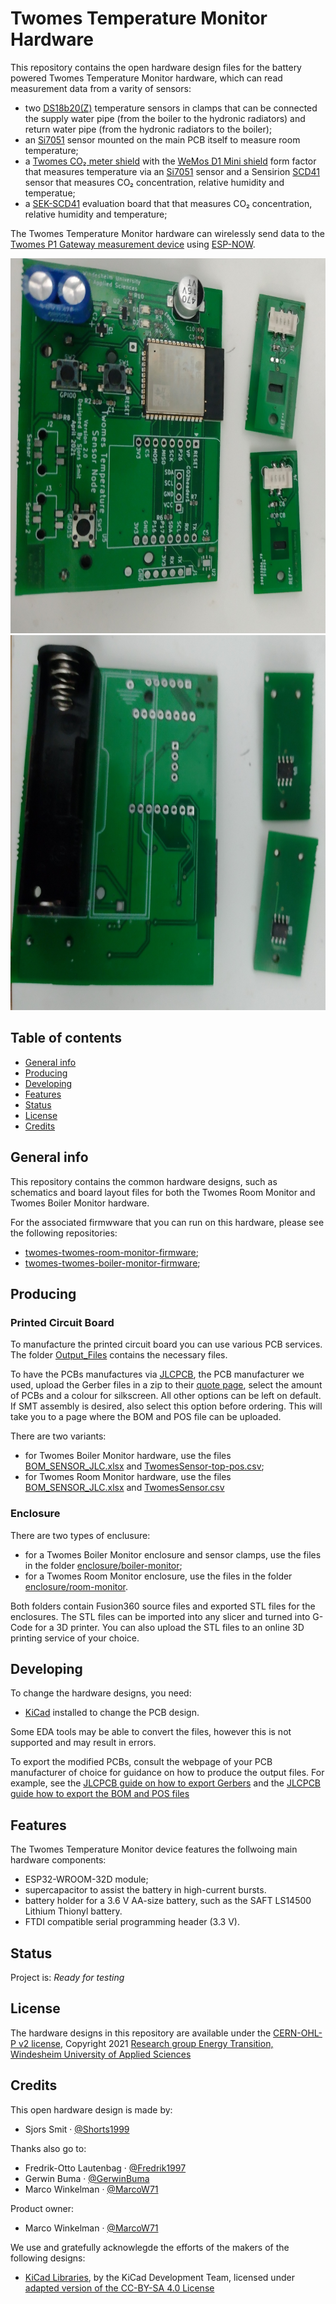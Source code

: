 # Twomes Temperature Monitor Hardware

This repository contains the open hardware design files for the battery powered Twomes Temperature Monitor hardware, which can read measurement data from a varity of sensors:
* two [DS18b20(Z)](https://www.maximintegrated.com/en/products/sensors/DS18B20.html) temperature sensors in clamps that can be connected the supply water pipe (from the boiler to the hydronic radiators) and return water pipe (from the hydronic radiators to the boiler);
* an [Si7051](https://www.silabs.com/sensors/temperature/si705x/device.si7051) sensor mounted 
on the main PCB itself to measure room temperature;
* a [Twomes CO₂ meter shield](https://github.com/energietransitie/twomes-co2-meter-hardware) with the [WeMos D1 Mini shield](https://www.wemos.cc/en/latest/d1_mini_shield/index.html) form factor that measures temperature via an [Si7051](https://www.silabs.com/sensors/temperature/si705x/device.si7051) sensor and a Sensirion [SCD41](https://www.sensirion.com/en/environmental-sensors/carbon-dioxide-sensors/carbon-dioxide-sensor-scd4x/) sensor that measures CO₂ concentration, relative humidity and temperatue;
* a [SEK-SCD41](https://www.sensirion.com/en/environmental-sensors/evaluation-kit-sek-environmental-sensing/evaluation-kit-sek-scd41/) evaluation board that that measures CO₂ concentration, relative humidity and temperature;

The Twomes Temperature Monitor hardware can wirelessly send data to the [Twomes P1 Gateway measurement device](https://github.com/energietransitie/twomes-p1-gateway-firmware) using [ESP-NOW](https://www.espressif.com/en/products/software/esp-now/overview).

<img src="./images/Front.jpg" height="600" /> <img src="./images/Back.jpg" height="600" />

## Table of contents
* [General info](#general-info)
* [Producing](#producing)
* [Developing](#developing) 
* [Features](#features)
* [Status](#status)
* [License](#license)
* [Credits](#credits)

## General info
This repository contains the common hardware designs, such as schematics and board layout files for both the Twomes Room Monitor and Twomes Boiler Monitor hardware.

For the associated firmwware that you can run on this hardware, please see the following repositories:
* [twomes-twomes-room-monitor-firmware](https://github.com/energietransitie/twomes-room-monitor-firmware);
* [twomes-twomes-boiler-monitor-firmware](https://github.com/energietransitie/twomes-boiler-monitor-firmware);

## Producing
### Printed Circuit Board
To manufacture the printed circuit board you can use various PCB services. The folder [Output_Files](./pcb/Output_Files/FABRICATION/) contains the necessary files. 

To have the PCBs manufactures via [JLCPCB](https://www.jlcpcb.com), the PCB manufacturer we used, upload the Gerber files in a zip to their [quote page](https://cart.jlcpcb.com/quote), select the amount of PCBs and a colour for silkscreen. All other options can be left on default. If SMT assembly is desired, also select this option before ordering. This will take you to a page where the BOM and POS file can be uploaded. 

There are two variants:
* for Twomes Boiler Monitor hardware, use the files [BOM_SENSOR_JLC.xlsx](./pcb/Output_Files/FABRICATION/BOM_AND_POS/BOM_SENSOR_JLC.xlsx) and [TwomesSensor-top-pos.csv](./pcb/Output_Files/FABRICATION/BOM_AND_POS/TwomesSensor-top-pos.csv);
* for Twomes Room Monitor hardware, use the files [BOM_SENSOR_JLC.xlsx](./pcb/Output_Files/FABRICATION/BOM_AND_POS/BOM_SENSOR_JLC.xlsx) and [TwomesSensor.csv](./pcb/Output_Files/FABRICATION/BOM_AND_POS/TwomesSensor.csv)

### Enclosure
There are two types of enclusure:
* for a Twomes Boiler Monitor enclosure and sensor clamps, use the files in the folder [enclosure/boiler-monitor](./enclosure/boiler-monitor); 
* for a Twomes Room Monitor enclosure, use the files in the folder [enclosure/room-monitor](./enclosure/room-monitor).

Both folders contain Fusion360 source files and exported STL files for the enclosures. The STL files can be imported into any slicer and turned into G-Code for a 3D printer. You can also upload  the STL files to an online 3D printing service of your choice.

## Developing
To change the hardware designs, you need:
* [KiCad](https://www.kicad.org/download/) installed to change the PCB design. 

Some EDA tools may be able to convert the files, however this is not supported and may result in errors.

To export the modified PCBs, consult the webpage of your PCB manufacturer of choice for guidance on how to produce the output files. For example,  see the [JLCPCB guide on how to export Gerbers](https://support.jlcpcb.com/article/149-how-to-generate-gerber-and-drill-files-in-kicad) and the  [JLCPCB guide how to export the BOM and POS files](https://support.jlcpcb.com/article/84-how-to-generate-the-bom-and-centroid-file-from-kicad)

## Features
The Twomes Temperature Monitor device features the follwoing main hardware components:
* ESP32-WROOM-32D module;
* supercapacitor to assist the battery in high-current bursts.
* battery holder for a 3.6 V AA-size battery, such as the SAFT LS14500 Lithium Thionyl battery.
* FTDI compatible serial programming header (3.3 V).

## Status
Project is: _Ready for testing_

## License
The hardware designs in this repository are available under the [CERN-OHL-P v2 license](./LICENSE), Copyright 2021 [Research group Energy Transition, Windesheim University of Applied Sciences](https://windesheim.nl/energietransitie)

## Credits
This open hardware design is made by:
* Sjors Smit · [@Shorts1999](https://github.com/Shorts1999)

Thanks also go to:
* Fredrik-Otto Lautenbag ·  [@Fredrik1997](https://github.com/Fredrik1997)
* Gerwin Buma ·  [@GerwinBuma](https://github.com/GerwinBuma) 
* Marco Winkelman · [@MarcoW71](https://github.com/MarcoW71)

Product owner:
* Marco Winkelman · [@MarcoW71](https://github.com/MarcoW71)

We use and gratefully acknowlegde the efforts of the makers of the following designs:
* [KiCad Libraries](https://kicad.github.io/), by the KiCad Development Team, licensed under [adapted version of the CC-BY-SA 4.0 License](https://www.kicad.org/libraries/license/)

